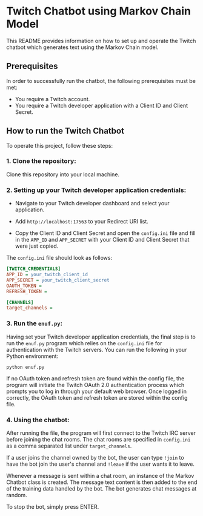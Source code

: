 # Twitch Chatbot using Markov Chain Model

This README provides information on how to set up and operate the Twitch chatbot which generates text using the Markov Chain model.

## Prerequisites

In order to successfully run the chatbot, the following prerequisites must be met:

- You require a Twitch account.
- You require a Twitch developer application with a Client ID and Client Secret.

## How to run the Twitch Chatbot

To operate this project, follow these steps:

### 1. Clone the repository:

Clone this repository into your local machine.

### 2. Setting up your Twitch developer application credentials:

- Navigate to your Twitch developer dashboard and select your application.
  
- Add `http://localhost:17563` to your Redirect URI list.

- Copy the Client ID and Client Secret and open the `config.ini` file and fill in the `APP_ID` and `APP_SECRET` with your Client ID and Client Secret that were just copied.

The `config.ini` file should look as follows:

```ini
[TWITCH_CREDENTIALS]
APP_ID = your_twitch_client_id
APP_SECRET = your_twitch_client_secret
OAUTH_TOKEN = 
REFRESH_TOKEN =

[CHANNELS]
target_channels = 
```

### 3. Run the `enuf.py`:

Having set your Twitch developer application credentials, the final step is to run the `enuf.py` program which relies on the `config.ini` file for authentication with the Twitch servers. You can run the following in your Python environment:
```
python enuf.py
```

If no OAuth token and refresh token are found within the config file, the program will initiate the Twitch OAuth 2.0 authentication process which prompts you to log in through your default web browser. Once logged in correctly, the OAuth token and refresh token are stored within the config file.

### 4. Using the chatbot:
After running the file, the program will first connect to the Twitch IRC server before joining the chat rooms. The chat rooms are specified in `config.ini` as a comma separated list under `target_channels`. 

If a user joins the channel owned by the bot, the user can type `!join` to have the bot join the user's channel and `!leave` if the user wants it to leave. 

Whenever a message is sent within a chat room, an instance of the Markov Chatbot class is created. The message text content is then added to the end of the training data handled by the bot. 
The bot generates chat messages at random.

To stop the bot, simply press ENTER.

